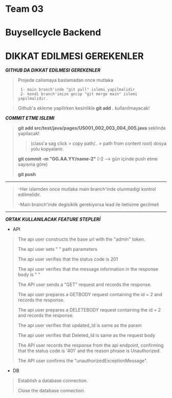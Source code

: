 # Team 03
# Buysellcycle Backend

# DIKKAT EDILMESI GEREKENLER


***GITHUB DA DIKKAT EDILMESI GEREKENLER***
> Projede calismaya baslamadan once mutlaka
>
>      1- main branch'inde "git pull" islemi yapilmalidir
>      2- kendi branch'imize gecip "git merge main" islemi yapilmalidir.

> Github'a ekleme yapilirken kesinlikle **git add .** kullanilmayacak!

***COMMIT ETME ISLEMI***
> **git add src/test/java/pages/US001_002_003_004_005.java** seklinde yapilacak!
>> (class'a sag click > copy path/.. > path from content root) dosya yolu kopyalanir.
>
> **git commit -m "GG.AA.YY/name-2"** (-2 --> gün içinde push etme sayısına göre)
>
> **git push**

***
> -Her islemden once mutlaka main branch'inde olunmadigi kontrol edilmelidir.
>
> -Main branch'inde degisiklik gerekiyorsa lead ile iletisime gecilmeli
***

***ORTAK KULLANILACAK FEATURE STEPLERİ***

- API
> The api user constructs the base url with the "admin" token.  
>
> The api user sets " " path parameters
> 
> The api user verifies that the status code is 201
> 
> The api user verifies that the message information in the response body is " "
> 
> The API user sends a "GET" request and records the response.
> 
> The api user prepares a GETBODY request containing the id = 2 and records the response.
> 
> The api user prepares a DELETEBODY request containing the id = 2 and records the response.
> 
> The api user verifies that updated_Id is same as the param <id>
> 
> The api user verifies that Deleted_Id is same as the request body <id>
> 
> The API user records the response from the api endpoint, confirming that the status code is '401' and the reason phrase is Unauthorized.
> 
> The API user confirms the "unauthorizedExceptionMessage".

- DB
> Establish a database connection.
> 
> Close the database connection.
> 
>
> 
>
> 
>